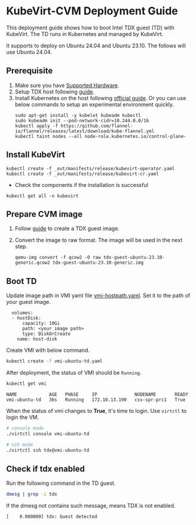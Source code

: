# KubeVirt-CVM Deployment Guide

This deployment guide shows how to boot Intel TDX guest (TD) with KubeVirt. The TD runs in Kubernetes and managed by KubeVirt.

It supports to deploy on Ubuntu 24.04 and Ubuntu 23.10. The follows will use Ubuntu 24.04.

## Prerequisite

1. Make sure you have [Supported Hardware](https://github.com/canonical/tdx/tree/mantic-23.10?tab=readme-ov-file#supported-hardware).
2. Setup TDX host following [guide](https://github.com/canonical/tdx/tree/mantic-23.10?tab=readme-ov-file#4-setup-tdx-host).
3. Install Kubernetes on the host following [official guide](https://kubernetes.io/docs/setup/). Or you can use below commands to setup an experimental environment quickly.
    ```
    sudo apt-get install -y kubelet kubeadm kubectl
    sudo kubeadm init --pod-network-cidr=10.244.0.0/16
    kubectl apply -f https://github.com/flannel-io/flannel/releases/latest/download/kube-flannel.yml
    kubectl taint nodes --all node-role.kubernetes.io/control-plane-
    ```

## Install KubeVirt

```
kubectl create -f _out/manifests/release/kubevirt-operator.yaml
kubectl create -f _out/manifests/release/kubevirt-cr.yaml
```

- Check the components if the installation is successful
```
kubectl get all -n kubevirt
```

## Prepare CVM image

1. Follow [guide](https://github.com/canonical/tdx/tree/mantic-23.10?tab=readme-ov-file#5-setup-td-guest) to create a TDX guest image.
2. Convert the image to raw format. The image will be used in the next step.

    ```
    qemu-img convert -f qcow2 -O raw tdx-guest-ubuntu-23.10-generic.qcow2 tdx-guest-ubuntu-23.10-generic.img
    ```

## Boot TD

Update image path in VMI yaml file [vmi-hostpath.yaml](./manifests/vmi-hostpath.yaml). Set it to the path of your guest image.

```
  volumes:
  - hostDisk:
      capacity: 10Gi
      path: <your image path>
      type: DiskOrCreate
    name: host-disk
```

Create VMI with below command.

```bash
kubectl create -f vmi-ubuntu-td.yaml
```

After deployment, the status of VMI should be `Running`.

```bash
kubectl get vmi
```

```console
NAME            AGE   PHASE     IP              NODENAME       READY                                                                                                    
vmi-ubuntu-td   36s   Running   172.10.13.190   css-spr-prc1   True 
```

When the status of vmi changes to **True**, it's time to login. Use `virtctl` to login the VM.

```bash
# console mode
./virtctl console vmi-ubuntu-td

# ssh mode
./virtctl ssh tdx@vmi-ubuntu-td
```

## Check if tdx enabled

Run the following command in the TD guest.
```bash
dmesg | grep -i tdx
```
If the dmesg not contains such message, means TDX is not enabled.
```console
[    0.000000] tdx: Guest detected
```
